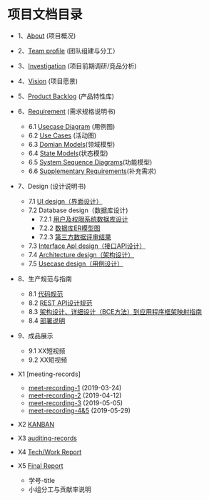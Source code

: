 项目文档目录
===
* 1、[About](report/documents/01-about.md)  (项目概况)
* 2、[Team profile](report/documents/02-team_profile.md)  (团队组建与分工）
* 3、[Investigation](report/documents/03-investigation.md) (项目前期调研/竞品分析)
* 4、[Vision](report/documents/04-vision.md) (项目愿景)
* 5、[Product Backlog](report/documents/05-product_backlog.md) (产品特性库)
* 6、[Requirement]() (需求规格说明书)
  * 6.1  [Usecase Diagram](report/documents/UsercaseDiagram/Usercase_Diagram.md) (用例图)
  * 6.2  [Use Cases](report/documents/UseCases/UseCase.md) (活动图)
  * 6.3  [Domian Models](report/documents/Domain_Model/Domain_Model.md)(领域模型)
  * 6.4  [State Models](report/documents/State_Models/State_Models.md)(状态模型)
  * 6.5 [System Sequence Diagrams](report/documents/System_Sequence_Diagram/System_Sequence_Diagram.md)(功能模型)
  * 6.6 [Supplementary Requirements](report/documents/6.6-supplementary_requirements.md)(补充需求)
 
* 7、Design (设计说明书)
  * 7.1 [UI design（界面设计）](report/documents/7.1-UI_design.md)
  * 7.2 Database design（数据库设计)
    * 7.2.1 [用户及权限系统数据库设计](report/documents/7.2.1-database_design.md)
    * 7.2.2 [数据库ER模型图](report/documents/7.2.2-database_ER_model.md) 
    * 7.2.3 [第三方数据评审结果](https://github.com/uml163/UML/issues/1)
  * 7.3 [Interface ApI design（接口API设计）](report/documents/index.html)
  * 7.4 [Architecture design（架构设计）](report/documents/7.4-software_architecture_document.md)
  * 7.5 [Usecase design（用例设计）](report/documents/7.5-usecase_design.md)
 
* 8、生产规范与指南
  * 8.1 [代码规范](report/documents/8.1-coding_standard.md)
  * 8.2 [REST API设计规范](report/documents/8.2-REST_API_rules.md)
  * 8.3 [架构设计、详细设计（BCE方法）到应用程序框架映射指南](report/documents/8.3-architecture.md)
  * 8.4 [部署说明](report/documents/8.4-deployment_doc.md)
* 9、成品展示
  * 9.1 XX短视频
  * 9.2 XX短视频
* X1 [meeting-records]
  *  [meet-recording-1](report/meet-recording/meet-recording-1.md) (2019-03-24)
  *  [meet-recording-2](report/meet-recording/meet-recording-2.md) (2019-04-12)
  *  [meet-recording-3](report/meet-recording/meet-recording-3.md) (2019-05-05)
  *  [meet-recording-4&5](report/meet-recording/meet-recording-4&5.md) (2019-05-29)
* X2 [KANBAN](https://github.com/orgs/uml163/projects)
* X3 [auditing-records](report/documents/XX-auditing-records.md)
* X4 [Tech/Work Report](report/documents/Tech/WorkReport.md) 
* X5 [Final Report](report/documents/Final_report.md)
  * 学号-title
  * 小组分工与贡献率说明





